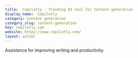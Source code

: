 ```yaml
---
title:  Copilotly - Trending AI tool for Content generation
display_name:  Copilotly
category: Content generation
category_slug: content-generation
key: copilotly_com
website: https://www.copilotly.com/
layout: aitool
---
```


Assistance for improving writing and productivity.
